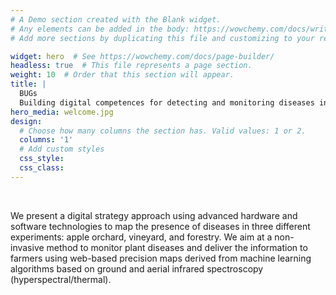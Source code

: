 ```yaml
---
# A Demo section created with the Blank widget.
# Any elements can be added in the body: https://wowchemy.com/docs/writing-markdown-latex/
# Add more sections by duplicating this file and customizing to your requirements.

widget: hero  # See https://wowchemy.com/docs/page-builder/
headless: true  # This file represents a page section.
weight: 10  # Order that this section will appear.
title: |
  BUGs  
  Building digital competences for detecting and monitoring diseases in moUntain aGriculture fields
hero_media: welcome.jpg
design:
  # Choose how many columns the section has. Valid values: 1 or 2.
  columns: '1'
  # Add custom styles
  css_style:
  css_class:
---
```


<br>

We present a digital strategy approach using advanced hardware and software technologies to map the presence of diseases in three different experiments: apple orchard, vineyard, and forestry.  We aim at a non-invasive method to monitor plant diseases and deliver the information to farmers using web-based precision   maps   derived   from   machine   learning   algorithms   based   on   ground   and   aerial   infrared   spectroscopy (hyperspectral/thermal).

